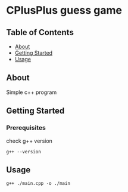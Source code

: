 # CPlusPlus guess game

## Table of Contents

- [About](#about)
- [Getting Started](#getting_started)
- [Usage](#usage)

## About <a name = "about"></a>

Simple c++ program

## Getting Started <a name = "getting_started"></a>


### Prerequisites

check g++ version

```
g++ --version
```


## Usage <a name = "usage"></a>

```
g++ ./main.cpp -o ./main
```
